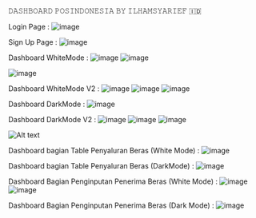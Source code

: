 𝙳𝙰𝚂𝙷𝙱𝙾𝙰𝚁𝙳 𝙿𝙾𝚂𝙸𝙽𝙳𝙾𝙽𝙴𝚂𝙸𝙰 𝙱𝚈 𝙸𝙻𝙷𝙰𝙼𝚂𝚈𝙰𝚁𝙸𝙴𝙵 🇮🇩


Login Page : ![image](https://github.com/ilhamsyarief21/Dashboard-Pos-Indonesia-by-Ilham-Syarief/assets/115606564/cebde7d3-77ef-4070-be01-b1a6e9b837e1)

Sign Up Page : ![image](https://github.com/ilhamsyarief21/Dashboard-Pos-Indonesia-by-Ilham-Syarief/assets/115606564/3ff6e321-7846-41c1-ba47-dc1f851fb363)




Dashboard WhiteMode :
![image](https://github.com/ilhamsyarief21/Dashboard-Pos-Indonesia-by-Ilham-Syarief/assets/115606564/d401bf92-5618-4c4c-8d4c-8f42ab0e8d7e)
![image](https://github.com/ilhamsyarief21/Dashboard-Pos-Indonesia-by-Ilham-Syarief/assets/115606564/1e3677e7-04a1-4a5b-8c5c-b46788de10f9)



![image](https://github.com/ilhamsyarief21/Dashboard-Pos-Indonesia-by-Ilham-Syarief/assets/115606564/222b6b86-e855-46f1-8244-56a6925ca80e)

Dashboard WhiteMode V2 :
![image](https://github.com/ilhamsyarief21/Dashboard-Pos-Indonesia-by-Ilham-Syarief/assets/115606564/0f9e0915-6363-47bb-b294-5cbe6c9e263d)
![image](https://github.com/ilhamsyarief21/Dashboard-Pos-Indonesia-by-Ilham-Syarief/assets/115606564/e3c5d65f-cee9-4392-a085-f67b3c24c580)
![image](https://github.com/ilhamsyarief21/Dashboard-Pos-Indonesia-by-Ilham-Syarief/assets/115606564/b87186fd-4dd8-42b9-bc24-c55c051621e2)








Dashboard DarkMode : 
![image](https://github.com/ilhamsyarief21/Dashboard-Pos-Indonesia-by-Ilham-Syarief/assets/115606564/5823fe1c-eeb0-4110-86a8-9e9badfaf027)

Dashboard DarkMode V2 :
![image](https://github.com/ilhamsyarief21/Dashboard-Pos-Indonesia-by-Ilham-Syarief/assets/115606564/3a7bcfef-8d74-47fa-aae4-15918d700944)
![image](https://github.com/ilhamsyarief21/Dashboard-Pos-Indonesia-by-Ilham-Syarief/assets/115606564/da29bf98-525f-452c-8463-73c8585b36a9)
![image](https://github.com/ilhamsyarief21/Dashboard-Pos-Indonesia-by-Ilham-Syarief/assets/115606564/61069bb1-970e-4d54-aca1-0896328cda5b)






![Alt text](image.png)

Dashboard bagian Table Penyaluran Beras (White Mode) : ![image](https://github.com/ilhamsyarief21/Dashboard-Pos-Indonesia-by-Ilham-Syarief/assets/115606564/cdcbedbc-4a56-4bcf-9444-23bc9d89ff02)




Dashboard bagian Table Penyaluran Beras (DarkMode) : ![image](https://github.com/ilhamsyarief21/Dashboard-Pos-Indonesia-by-Ilham-Syarief/assets/115606564/52b64aef-dc67-453e-922d-c423f5f61093)

Dashboard Bagian Penginputan Penerima Beras (White Mode) :
![image](https://github.com/ilhamsyarief21/Dashboard-Pos-Indonesia-by-Ilham-Syarief/assets/115606564/f5bbee51-c66f-4bb7-a8e7-39d436c82ad1)
![image](https://github.com/ilhamsyarief21/Dashboard-Pos-Indonesia-by-Ilham-Syarief/assets/115606564/332d6123-95b1-48fc-933b-883d8c75bdfd)

Dashboard Bagian Penginputan Penerima Beras (Dark Mode) :
![image](https://github.com/ilhamsyarief21/Dashboard-Pos-Indonesia-by-Ilham-Syarief/assets/115606564/367b3890-e155-48ae-8fa7-3f2b8474aafe)











